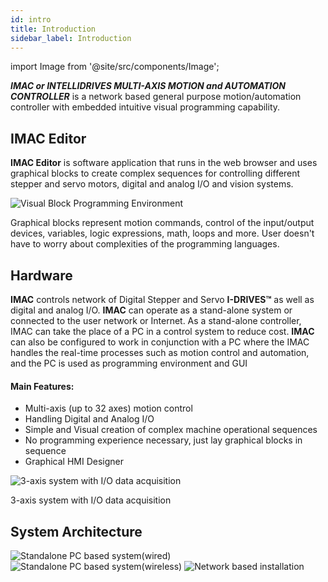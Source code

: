 ```yaml
---
id: intro
title: Introduction
sidebar_label: Introduction
---
```


import Image from '@site/src/components/Image';

***IMAC or INTELLIDRIVES MULTI-AXIS MOTION and AUTOMATION CONTROLLER*** is a network based general purpose motion/automation controller with embedded intuitive visual programming capability.

## IMAC Editor

**IMAC Editor** is software application that runs in the web browser and uses graphical blocks to create complex sequences for controlling different stepper and servo motors, digital and analog I/O and vision systems.

<Image src="/assets/editor_1.png" alt="Visual Block Programming Environment"/>

Graphical blocks represent motion commands, control of the input/output devices, variables, logic expressions, math, loops and more. User doesn't have to worry about complexities of the programming languages.

## Hardware

**IMAC** controls network of Digital Stepper and Servo **I-DRIVES™** as well as digital and analog I/O.
**IMAC** can operate as a stand-alone system or connected to the user network or Internet.
As a stand-alone controller, IMAC can take the place of a PC in a control system to reduce cost. 
**IMAC** can also be configured to work in conjunction with a PC where the IMAC handles the real-time processes such as motion control and automation, and the PC is used as programming environment and GUI

#### Main Features:
-	Multi-axis (up to 32 axes) motion control
-	Handling Digital and Analog I/O
-	Simple and Visual creation of complex machine operational sequences
-	No programming experience necessary, just lay graphical blocks in sequence
-	Graphical HMI Designer


<Image src="/assets/assembly.jpg" alt="3-axis system with I/O data acquisition"/>

3-axis system with I/O data acquisition

## System Architecture


<Image src="/assets/arch_2.jpg" alt="Standalone PC based system(wired)"/>

<Image src="/assets/arch_3.jpg" alt="Standalone PC based system(wireless)"/>

<Image src="/assets/arch_4.jpg" alt="Network based installation"/>
